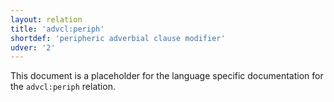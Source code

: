 ```yaml
---
layout: relation
title: 'advcl:periph'
shortdef: 'peripheric adverbial clause modifier'
udver: '2'
---
```


This document is a placeholder for the language specific documentation for the `advcl:periph` relation.
